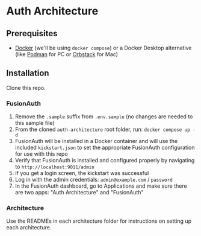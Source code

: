 # Auth Architecture

## Prerequisites

- [Docker](https://docker.com) (we'll be using `docker compose`) or a Docker Desktop alternative (like [Podman](https://podman.io/) for PC or [Orbstack](https://orbstack.dev/) for Mac)

## Installation

Clone this repo.

### FusionAuth

1. Remove the `.sample` suffix from `.env.sample` (no changes are needed to this sample file)
2. From the cloned `auth-architecture` root folder, run: `docker compose up -d`
3. FusionAuth will be installed in a Docker container and will use the included `kickstart.json` to set the appropriate FusionAuth configuration for use with this repo
4. Verify that FusionAuth is installed and configured properly by navigating to `http://localhost:9011/admin`
5. If you get a login screen, the kickstart was successful
6. Log in with the admin credentials: `admin@example.com` / `password`
7. In the FusionAuth dashboard, go to Applications and make sure there are two apps: "Auth Architecture" and "FusionAuth"

### Architecture

Use the READMEs in each architecture folder for instructions on setting up each architecture.